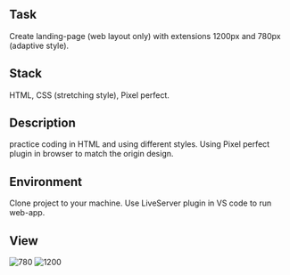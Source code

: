 ## Task
Create landing-page (web layout only) with extensions 1200px and 780px (adaptive style).

## Stack
HTML, CSS (stretching style), Pixel perfect.

## Description
practice coding in HTML and using different styles. Using Pixel perfect plugin in browser to match the origin design.

## Environment
Clone project to your machine. Use LiveServer plugin in VS code to run web-app.

## View
![780](https://user-images.githubusercontent.com/46706194/147135081-2df68834-30ef-4294-b009-3c5a4034d61d.png)
![1200](https://user-images.githubusercontent.com/46706194/147135086-3d8c9573-9a32-4a5c-9d29-ec6a2380af09.png)
